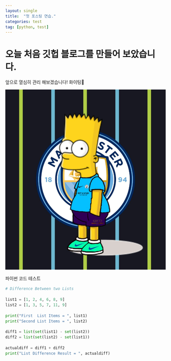 ```yaml
---
layout: single
title:  "첫 포스팅 연습."
categories: test
tag: [python, test]
---
```


# 오늘 처음 깃헙 블로그를 만들어 보았습니다.

앞으로 열심히 관리 해보겠습니다! 화이팅🙌

![Mancity_Simpson2](../images/2021-11-09-test1/Mancity_Simpson2.jpg)


파이썬 코드 테스트

```python
# Difference Between two Lists

list1 = [1, 2, 4, 6, 8, 9]
list2 = [1, 3, 5, 7, 11, 9]

print("First  List Items = ", list1)
print("Second List Items = ", list2)

diff1 = list(set(list1) - set(list2))
diff2 = list(set(list2) - set(list1))

actualdiff = diff1 + diff2
print("List Difference Result = ", actualdiff)
```